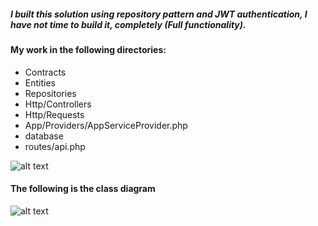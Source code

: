 ##### I built this solution using repository pattern and JWT authentication, I have not time to build it, completely (Full functionality).


#### My work in the following directories:

- Contracts
- Entities
- Repositories
- Http/Controllers
- Http/Requests
- App/Providers/AppServiceProvider.php
- database
- routes/api.php

![alt text](https://raw.githubusercontent.com/developh/stripe_payment/master/source.png)



#### The following is the class diagram

![alt text](https://raw.githubusercontent.com/developh/stripe_payment/master/Class%20Digram.png) 